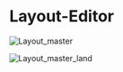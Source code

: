 # Layout-Editor
![Layout_master](https://user-images.githubusercontent.com/47654151/111627091-d2aad080-8816-11eb-9381-d49b6cce76fa.gif)

![Layout_master_land](https://user-images.githubusercontent.com/47654151/111627477-303f1d00-8817-11eb-895c-40c00feb8f79.gif)
